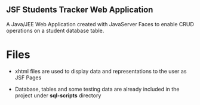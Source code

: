 ## JSF Students Tracker Web Application

A Java/JEE Web Application created with JavaServer Faces to enable CRUD operations on a student database table.


# Files

 - xhtml files are used to display data and representations to the user as JSF Pages 
   
 - Database, tables and some testing data are already included in the project under **sql-scripts** directory
 
